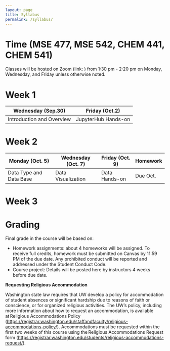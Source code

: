 ```yaml
---
layout: page
title: Syllabus
permalink: /syllabus/
---
```


# Time (MSE 477, MSE 542, CHEM 441, CHEM 541)

Classes will be hosted on Zoom (link: ) from 1:30 pm - 2:20 pm on Monday, Wednesday, and Friday unless otherwise noted.

# Week 1

| Wednesday (Sep.30) | Friday (Oct.2) |
| ------------ | ------------- |
| Introduction and Overview | JupyterHub Hands-on |

# Week 2

| Monday (Oct. 5) | Wednesday (Oct. 7) | Friday (Oct. 9) | Homework |
| ------------ | ------------- | ------------- | ------------- |
| Data Type and Data Base | Data Visualization | Data Hands-on | Due Oct. |

# Week 3

# Grading

Final grade in the course will be based on: 

* Homework assignments: about 4 homeworks will be assigned. To receive full credits, homework must be submitted on Canvas by 11:59 PM of the due date. Any prohibited conduct will be reported and addressed under the Student Conduct Code. 
* Course project: Details will be posted here by instructors 4 weeks before due date. 



**Requesting Religious Accommodation**

Washington state law requires that UW develop a policy for accommodation of student absences or significant hardship due to reasons of faith or conscience, or for organized religious activities. The UW’s policy, including more information about how to request an accommodation, is available at Religious Accommodations Policy (https://registrar.washington.edu/staffandfaculty/religious-accommodations-policy/). Accommodations must be requested within the first two weeks of this course using the Religious Accommodations Request form (https://registrar.washington.edu/students/religious-accommodations-request/).
 

